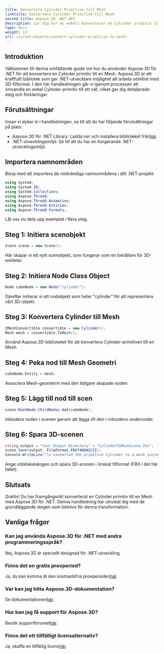 ```yaml
---
title: Konvertera Cylinder Primitive till Mesh
linktitle: Konvertera Cylinder Primitive till Mesh
second_title: Aspose.3D .NET API
description: Lär dig hur du enkelt konverterar en Cylinder primitiv till en Mesh med Aspose.3D för .NET. Följ vår steg-för-steg-guide för sömlösa 3D-transformationer.
type: docs
weight: 13
url: /sv/net/objects/convert-cylinder-primitive-to-mesh/
---
```

## Introduktion
Välkommen till denna omfattande guide om hur du använder Aspose.3D för .NET för att konvertera en Cylinder primitiv till en Mesh. Aspose.3D är ett kraftfullt bibliotek som ger .NET-utvecklare möjlighet att arbeta sömlöst med 3D-filformat. I den här handledningen går vi igenom processen att omvandla en enkel Cylinder-primitiv till ett nät, vilket ger dig detaljerade steg och förklaringar.
## Förutsättningar
Innan vi dyker in i handledningen, se till att du har följande förutsättningar på plats:
-  Aspose.3D för .NET Library: Ladda ner och installera biblioteket från[här](https://releases.aspose.com/3d/net/).
- .NET-utvecklingsmiljö: Se till att du har en fungerande .NET-utvecklingsmiljö.
## Importera namnområden
Börja med att importera de nödvändiga namnområdena i ditt .NET-projekt:
```csharp
using System;
using System.IO;
using System.Collections;
using Aspose.ThreeD;
using Aspose.ThreeD.Animation;
using Aspose.ThreeD.Entities;
using Aspose.ThreeD.Formats;
```
Låt oss nu dela upp exemplet i flera steg.
## Steg 1: Initiera scenobjekt
```csharp
Scene scene = new Scene();
```
Här skapar vi ett nytt scenobjekt, som fungerar som en behållare för 3D-entiteter.
## Steg 2: Initiera Node Class Object
```csharp
Node cubeNode = new Node("cylinder");
```
Därefter initierar vi ett nodobjekt som heter "cylinder" för att representera vårt 3D-objekt.
## Steg 3: Konvertera Cylinder till Mesh
```csharp
IMeshConvertible convertible = new Cylinder();
Mesh mesh = convertible.ToMesh();
```
Använd Aspose.3D-biblioteket för att konvertera Cylinder-primitiven till en Mesh.
## Steg 4: Peka nod till Mesh Geometri
```csharp
cubeNode.Entity = mesh;
```
Associera Mesh-geometrin med den tidigare skapade noden.
## Steg 5: Lägg till nod till scen
```csharp
scene.RootNode.ChildNodes.Add(cubeNode);
```
Inkludera noden i scenen genom att lägga till den i rotnodens undernoder.
## Steg 6: Spara 3D-scenen
```csharp
string output = "Your Output Directory" + "CylinderToMeshScene.fbx";
scene.Save(output, FileFormat.FBX7400ASCII);
Console.WriteLine("\n Converted the primitive Cylinder to a mesh successfully.\nFile saved at " + output);
```
Ange utdatakatalogen och spara 3D-scenen i önskat filformat (FBX i det här fallet).
## Slutsats
Grattis! Du har framgångsrikt konverterat en Cylinder primitiv till en Mesh med Aspose.3D för .NET. Denna handledning har utrustat dig med de grundläggande stegen som behövs för denna transformation.
## Vanliga frågor
### Kan jag använda Aspose.3D för .NET med andra programmeringsspråk?
Nej, Aspose.3D är speciellt designad för .NET-utveckling.
### Finns det en gratis provperiod?
 Ja, du kan komma åt den kostnadsfria provperioden[här](https://releases.aspose.com/).
### Var kan jag hitta Aspose.3D-dokumentation?
 Se dokumentationen[här](https://reference.aspose.com/3d/net/).
### Hur kan jag få support för Aspose.3D?
 Besök supportforumet[här](https://forum.aspose.com/c/3d/18).
### Finns det ett tillfälligt licensalternativ?
 Ja, skaffa en tillfällig licens[här](https://purchase.aspose.com/temporary-license/).